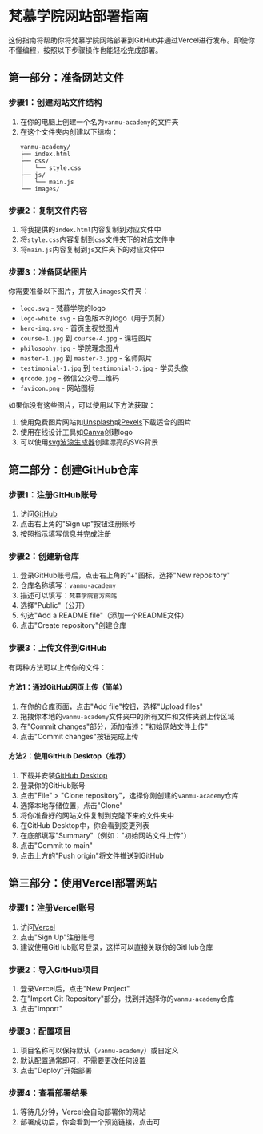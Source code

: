 # 梵慕学院网站部署指南

这份指南将帮助你将梵慕学院网站部署到GitHub并通过Vercel进行发布。即使你不懂编程，按照以下步骤操作也能轻松完成部署。

## 第一部分：准备网站文件

### 步骤1：创建网站文件结构

1. 在你的电脑上创建一个名为`vanmu-academy`的文件夹
2. 在这个文件夹内创建以下结构：
   ```
   vanmu-academy/
   ├── index.html
   ├── css/
   │   └── style.css
   ├── js/
   │   └── main.js
   └── images/
   ```

### 步骤2：复制文件内容

1. 将我提供的`index.html`内容复制到对应文件中
2. 将`style.css`内容复制到`css`文件夹下的对应文件中
3. 将`main.js`内容复制到`js`文件夹下的对应文件中

### 步骤3：准备网站图片

你需要准备以下图片，并放入`images`文件夹：

- `logo.svg` - 梵慕学院的logo
- `logo-white.svg` - 白色版本的logo（用于页脚）
- `hero-img.svg` - 首页主视觉图片
- `course-1.jpg` 到 `course-4.jpg` - 课程图片
- `philosophy.jpg` - 学院理念图片
- `master-1.jpg` 到 `master-3.jpg` - 名师照片
- `testimonial-1.jpg` 到 `testimonial-3.jpg` - 学员头像
- `qrcode.jpg` - 微信公众号二维码
- `favicon.png` - 网站图标

如果你没有这些图片，可以使用以下方法获取：

1. 使用免费图片网站如[Unsplash](https://unsplash.com/)或[Pexels](https://www.pexels.com/)下载适合的图片
2. 使用在线设计工具如[Canva](https://www.canva.com/)创建logo
3. 可以使用[svg波浪生成器](https://getwaves.io/)创建漂亮的SVG背景

## 第二部分：创建GitHub仓库

### 步骤1：注册GitHub账号

1. 访问[GitHub](https://github.com/)
2. 点击右上角的"Sign up"按钮注册账号
3. 按照指示填写信息并完成注册

### 步骤2：创建新仓库

1. 登录GitHub账号后，点击右上角的"+"图标，选择"New repository"
2. 仓库名称填写：`vanmu-academy`
3. 描述可以填写：`梵慕学院官方网站`
4. 选择"Public"（公开）
5. 勾选"Add a README file"（添加一个README文件）
6. 点击"Create repository"创建仓库

### 步骤3：上传文件到GitHub

有两种方法可以上传你的文件：

#### 方法1：通过GitHub网页上传（简单）

1. 在你的仓库页面，点击"Add file"按钮，选择"Upload files"
2. 拖拽你本地的`vanmu-academy`文件夹中的所有文件和文件夹到上传区域
3. 在"Commit changes"部分，添加描述："初始网站文件上传"
4. 点击"Commit changes"按钮完成上传

#### 方法2：使用GitHub Desktop（推荐）

1. 下载并安装[GitHub Desktop](https://desktop.github.com/)
2. 登录你的GitHub账号
3. 点击"File" > "Clone repository"，选择你刚创建的`vanmu-academy`仓库
4. 选择本地存储位置，点击"Clone"
5. 将你准备好的网站文件复制到克隆下来的文件夹中
6. 在GitHub Desktop中，你会看到变更列表
7. 在底部填写"Summary"（例如："初始网站文件上传"）
8. 点击"Commit to main"
9. 点击上方的"Push origin"将文件推送到GitHub

## 第三部分：使用Vercel部署网站

### 步骤1：注册Vercel账号

1. 访问[Vercel](https://vercel.com/)
2. 点击"Sign Up"注册账号
3. 建议使用GitHub账号登录，这样可以直接关联你的GitHub仓库

### 步骤2：导入GitHub项目

1. 登录Vercel后，点击"New Project"
2. 在"Import Git Repository"部分，找到并选择你的`vanmu-academy`仓库
3. 点击"Import"

### 步骤3：配置项目

1. 项目名称可以保持默认（`vanmu-academy`）或自定义
2. 默认配置通常即可，不需要更改任何设置
3. 点击"Deploy"开始部署

### 步骤4：查看部署结果

1. 等待几分钟，Vercel会自动部署你的网站
2. 部署成功后，你会看到一个预览链接，点击可